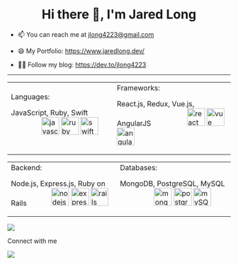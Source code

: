 <h1 align="center">Hi there 👋, I'm Jared Long</h1>

<!--
**jlong4223/jlong4223** is a ✨ _special_ ✨ repository because its `README.md` (this file) appears on your GitHub profile.
devicons: https://icongr.am/devicon
-->

  - 📫  You can reach me at jlong4223@gmail.com
<!-- - 🔭  I currently work as a <img src="https://icongr.am/devicon/nodejs-original.svg?size=70&color=currentColor" alt="node" width="30" height="30"/> developer. -->
<!-- at <img src="https://www.bensendigital.com/images/ad-trafficLogo_white-07.png" alt="bensen" width="70" height="35"/> -->
  - 😄  My Portfolio: https://www.jaredlong.dev/

  - 👨‍💻 Follow my blog: https://dev.to/jlong4223
 
 
 <!--
<table align="center">
<h2>Technologies that I use:</h2>
<tr>
 
 <td> Languages:
  <h4>| Javascript | Ruby |</h4> 
 </td>
  <td> Databases:
    <h4>| MongoDB | PostgreSQL | </h4>
    <h4> | MySQL | ClearDB | </h4>
  </td>
  <td> Frameworks & Libraries:
     <h4>| React.js | Vue.js | Redux |</h4>
     <h4>| AngularJS | jQuery | </h4>
   </td>
</tr>
 <tr>
   <td> Styling:
    <h4> | CSS3 | Bootstrap | Bulma | </h4>
    <h4>| MaterialUI | Semantic-UI | SASS </h4>
  </td>
   <td> Backend:
    <h4> | Node.js | Ruby on Rails | Express.js | </h4>
    <h4> | EJS | Mongoose.js | HBS |</h4>
  </td>
  <td> Testing & Deployment:
    <h4> | Jest | Mocha.js | Chai.js |</h4>
    <h4> | Heroku | Cloudflare | Netlify |</h4>
  </td>
 </tr>
 
</table>
-->

----------------------------------------------------------------
<table align="center">
 <tr>
  <td>
   Languages:
   <p>
   JavaScript, Ruby, Swift &nbsp; &nbsp; &nbsp; &nbsp; &nbsp; &nbsp; &nbsp; &nbsp; &nbsp; &nbsp; &nbsp; &nbsp;&nbsp;&nbsp;
   <img src="https://icongr.am/devicon/javascript-original.svg?size=128&color=currentColor" alt="javascript" width="40" height="40"/>
   <img src="https://icongr.am/devicon/ruby-original.svg?size=128&color=currentColor" alt="ruby" width="40" height="40"/> 
   <img src="https://icongr.am/devicon/swift-original.svg?size=128&color=currentColor" alt="swift" width="40" height="40"/>
   </p>
  </td>
  <td>
 Frameworks:
<p>
 React.js, Redux, Vue.js, AngularJS &nbsp; &nbsp; &nbsp; &nbsp; &nbsp; &nbsp; &nbsp; &nbsp; &nbsp; 
 <img src="https://icongr.am/devicon/react-original.svg?size=128&color=currentColor" alt="react" width="40" height="40"/> 
 <img src="https://icongr.am/devicon/vuejs-original.svg?size=128&color=currentColor" alt="vue" width="40" height="40"/>
 <img src="https://icongr.am/devicon/angularjs-original.svg?size=128&color=currentColor" alt="angular" width="40" height="40"/>
</p>
  </td>
 </tr>
</table>
 
 <table align="center">
 <tr>
  <td>
   Backend:
   <p>
   Node.js, Express.js, Ruby on Rails &nbsp; &nbsp; &nbsp;  &nbsp; &nbsp;  &nbsp; 
   <img src="https://icongr.am/devicon/nodejs-original.svg?size=128&color=currentColor" alt="nodejs" width="40" height="40"/>
   <img src="https://icongr.am/devicon/express-original.svg?size=128&color=6a6868" alt="express" width="40" height="40"/>
   <img src="https://icongr.am/devicon/rails-plain-wordmark.svg?size=128&color=b21f1f" alt="rails" width="40" height="40"/>
   </p>
  </td>
  <td>
 Databases:
<p>
 MongoDB, PostgreSQL, MySQL &nbsp; &nbsp; &nbsp; &nbsp; &nbsp; &nbsp; &nbsp;  &nbsp; &nbsp; 
 <img src="https://icongr.am/devicon/mongodb-original-wordmark.svg?size=128&color=currentColor" alt="mongodb" width="40" height="40"/>
 <img src="https://icongr.am/devicon/postgresql-original.svg?size=128&color=currentColor" alt="postgreSQL" width="40" height="40"/> 
 <img src="https://icongr.am/devicon/mysql-original.svg?size=128&color=currentColor" alt="mySQL" width="40" height="40"/>
</p>
  </td>
 </tr>
</table>


<img src="https://github-readme-stats.vercel.app/api/top-langs/?username=jlong4223&layout=compact&langs_count=6" />

  
<!--
<table align="center">
<tr>
<td><h2 align="center">My most used skills and tech:</h2>
<p align="center"><img src="https://icongr.am/devicon/express-original-wordmark.svg?size=128&color=currentColor" alt="express" width="40" height="40"/> <img src="https://www.vectorlogo.zone/logos/git-scm/git-scm-icon.svg" alt="git" width="40" height="40"/> <img src="https://icongr.am/devicon/html5-original.svg?size=128&color=currentColor" alt="html5" width="40" height="40"/> <img src="https://icongr.am/devicon/javascript-original.svg?size=128&color=currentColor" alt="javascript" width="40" height="40"/> <img src="https://icongr.am/devicon/mongodb-original-wordmark.svg?size=128&color=currentColor" alt="mongodb" width="40" height="40"/> <img src="https://icongr.am/devicon/nodejs-original.svg?size=128&color=currentColor" alt="nodejs" width="40" height="40"/> <img src="https://icongr.am/devicon/react-original.svg?size=128&color=currentColor" alt="react" width="40" height="40"/> <img src="https://icongr.am/devicon/css3-original.svg?size=128&color=currentColor" alt="css3" width="40" height="40"/> <img src="https://camo.githubusercontent.com/bec2c92468d081617cb3145a8f3d8103e268bca400f6169c3a68dc66e05c971e/68747470733a2f2f76352e676574626f6f7473747261702e636f6d2f646f63732f352e302f6173736574732f6272616e642f626f6f7473747261702d6c6f676f2d736861646f772e706e67" alt="bootsrap" width="40" height="40"/> <img src="https://icongr.am/devicon/ruby-original.svg?size=128&color=currentColor" alt="ruby" width="40" height="40"/> <img src="https://icongr.am/devicon/rails-plain-wordmark.svg?size=128&color=b21f1f" alt="rails" width="40" height="40"/> <img src="https://icongr.am/devicon/postgresql-original.svg?size=128&color=currentColor" alt="postgreSQL" width="40" height="40"/> <img src="https://icongr.am/devicon/vuejs-original.svg?size=128&color=currentColor" alt="vue" width="40" height="40"/> <img src="https://miro.medium.com/max/512/1*fVBL9mtLJmHIH6YpU7WvHQ.png" alt="postman" width="40" height="40"/> <img src="https://icongr.am/devicon/mysql-original.svg?size=128&color=currentColor" alt="mySQL" width="40" height="40"/> <img src="https://icongr.am/devicon/npm-original-wordmark.svg?size=128&color=currentColor" alt="npm" width="40" height="40"/> <img src="https://icongr.am/devicon/angularjs-original.svg?size=128&color=currentColor" alt="angular" width="40" height="40"/> <img src="https://icongr.am/devicon/mocha-plain.svg?size=128&color=currentColor" alt="mocha" width="40" height="40"/> <img src="https://icongr.am/devicon/yarn-original.svg?size=128&color=currentColor" alt="mocha" width="40" height="40"/> </td>
  
<td><h2 align="center">Technologies that I am learning:</h2>
<p align="center"> <img src="https://icongr.am/devicon/swift-original.svg?size=128&color=currentColor" alt="swift" width="40" height="40"/> <img src="https://icongr.am/devicon/python-original.svg?size=128&color=currentColor" alt="python" width="40" height="40"> </p></p></td>
</tr>
</table>
-->
  
Connect with me

[<img src="https://img.shields.io/badge/linkedin-%230077B5.svg?&style=for-the-badge&logo=linkedin&logoColor=white" />](https://www.linkedin.com/in/jaredlong-95/)
